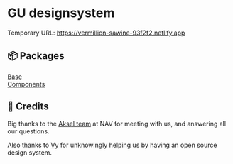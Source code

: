 # GU designsystem

Temporary URL: https://vermillion-sawine-93f2f2.netlify.app

## 📦 Packages

[Base](./packages/gu-ds-base/README.md)
<br />
[Components](./packages/gu-ds-components/README.md)

## 🙏 Credits

Big thanks to the [Aksel team](https://aksel.nav.no) at NAV for meeting with us, and answering all our questions. 

Also thanks to [Vy](https://spor.vy.no) for unknowingly helping us by having an open source design system.
